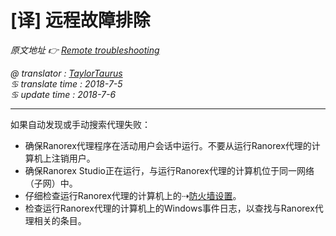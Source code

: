 # [译] 远程故障排除

*原文地址 👉 [Remote troubleshooting][0]*

*@ translator : [TaylorTaurus](https://github.com/taylortaurus)*    
*♋ translate time : 2018-7-5*  
*♋ update time : 2018-7-6* 

---

如果自动发现或手动搜索代理失败：

- 确保Ranorex代理程序在活动用户会话中运行。不要从运行Ranorex代理的计算机上注销用户。
- 确保Ranorex Studio正在运行，与运行Ranorex代理的计算机位于同一网络（子网）中。
- 仔细检查运行Ranorex代理的计算机上的⇢[防火墙设置][1]。
- 检查运行Ranorex代理的计算机上的Windows事件日志，以查找与Ranorex代理相关的条目。


[0]: https://www.ranorex.com/help/latest/ranorex-studio-advanced/ranorex-remote/remote-troubleshooting/
[1]: .\[译]远程系统要求.html



